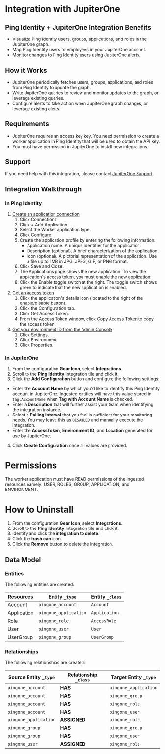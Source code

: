 # Integration with JupiterOne

## Ping Identity + JupiterOne Integration Benefits

- Visualize Ping Identity users, groups, applications, and roles in the
  JupiterOne graph.
- Map Ping Identity users to employees in your JupiterOne account.
- Monitor changes to Ping Identity users using JupiterOne alerts.

## How it Works

- JupiterOne periodically fetches users, groups, applications, and roles from
  Ping Identity to update the graph.
- Write JupiterOne queries to review and monitor updates to the graph, or
  leverage existing queries.
- Configure alerts to take action when JupiterOne graph changes, or leverage
  existing alerts.

## Requirements

- JupiterOne requires an access key key. You need permission to create a worker
  application in Ping Identity that will be used to obtain the API key.
- You must have permission in JupiterOne to install new integrations.

## Support

If you need help with this integration, please contact
[JupiterOne Support](https://support.jupiterone.io).

## Integration Walkthrough

### In Ping Identity

1. [Create an application connection](https://apidocs.pingidentity.com/pingone/devguide/v1/api/#create-an-application-connection)
   1. Click Connections.
   2. Click + Add Application.
   3. Select the Worker application type.
   4. Click Configure.
   5. Create the application profile by entering the following information:
      - Application name. A unique identifier for the application.
      - Description (optional). A brief characterization of the application.
      - Icon (optional). A pictorial representation of the application. Use a
        file up to 1MB in JPG, JPEG, GIF, or PNG format.
   6. Click Save and Close.
   7. The Applications page shows the new application. To view the application's
      access token, you must enable the new application:
   8. Click the Enable toggle switch at the right. The toggle switch shows green
      to indicate that the new application is enabled.
2. [Get an access token](https://apidocs.pingidentity.com/pingone/devguide/v1/api/#create-an-application-connection)
   1. Click the application's details icon (located to the right of the
      enable/disable button).
   2. Click the Configuration tab.
   3. Click Get Access Token.
   4. From the Access Token window, click Copy Access Token to copy the access
      token.
3. [Get your environment ID from the Admin Console](https://apidocs.pingidentity.com/pingone/devguide/v1/api/#:~:text=get%20your%20environment%20ID%20from%20the%20Admin%20Console)
   1. Click Settings.
   2. Click Environment.
   3. Click Properties.

### In JupiterOne

1. From the configuration **Gear Icon**, select **Integrations**.
2. Scroll to the **Ping Identity** integration tile and click it.
3. Click the **Add Configuration** button and configure the following settings:

- Enter the **Account Name** by which you'd like to identify this Ping Identity
  account in JupiterOne. Ingested entities will have this value stored in
  `tag.AccountName` when **Tag with Account Name** is checked.
- Enter a **Description** that will further assist your team when identifying
  the integration instance.
- Select a **Polling Interval** that you feel is sufficient for your monitoring
  needs. You may leave this as `DISABLED` and manually execute the integration.
- Enter the **AccessToken**, **Environment ID**, and **Location** generated for
  use by JupiterOne.

4. Click **Create Configuration** once all values are provided.

# Permissions

The worker application must have READ permissions of the ingested resources
namely: USER, ROLES, GROUP, APPLICATION, and ENVIRONMENT.

# How to Uninstall

1. From the configuration **Gear Icon**, select **Integrations**.
2. Scroll to the **Ping Identity** integration tile and click it.
3. Identify and click the **integration to delete**.
4. Click the **trash can** icon.
5. Click the **Remove** button to delete the integration.

<!-- {J1_DOCUMENTATION_MARKER_START} -->
<!--
********************************************************************************
NOTE: ALL OF THE FOLLOWING DOCUMENTATION IS GENERATED USING THE
"j1-integration document" COMMAND. DO NOT EDIT BY HAND! PLEASE SEE THE DEVELOPER
DOCUMENTATION FOR USAGE INFORMATION:

https://github.com/JupiterOne/sdk/blob/main/docs/integrations/development.md
********************************************************************************
-->

## Data Model

### Entities

The following entities are created:

| Resources   | Entity `_type`        | Entity `_class` |
| ----------- | --------------------- | --------------- |
| Account     | `pingone_account`     | `Account`       |
| Application | `pingone_application` | `Application`   |
| Role        | `pingone_role`        | `AccessRole`    |
| User        | `pingone_user`        | `User`          |
| UserGroup   | `pingone_group`       | `UserGroup`     |

### Relationships

The following relationships are created:

| Source Entity `_type` | Relationship `_class` | Target Entity `_type` |
| --------------------- | --------------------- | --------------------- |
| `pingone_account`     | **HAS**               | `pingone_application` |
| `pingone_account`     | **HAS**               | `pingone_group`       |
| `pingone_account`     | **HAS**               | `pingone_role`        |
| `pingone_account`     | **HAS**               | `pingone_user`        |
| `pingone_application` | **ASSIGNED**          | `pingone_role`        |
| `pingone_group`       | **HAS**               | `pingone_group`       |
| `pingone_group`       | **HAS**               | `pingone_user`        |
| `pingone_user`        | **ASSIGNED**          | `pingone_role`        |

<!--
********************************************************************************
END OF GENERATED DOCUMENTATION AFTER BELOW MARKER
********************************************************************************
-->
<!-- {J1_DOCUMENTATION_MARKER_END} -->
